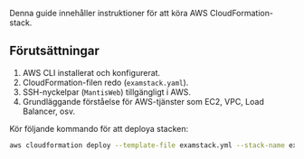 Denna guide innehåller instruktioner för att köra AWS CloudFormation-stack.

## Förutsättningar

1. AWS CLI installerat och konfigurerat.
2. CloudFormation-filen redo (`examstack.yaml`).
3. SSH-nyckelpar (`MantisWeb`) tillgängligt i AWS.
4. Grundläggande förståelse för AWS-tjänster som EC2, VPC, Load Balancer, osv.

Kör följande kommando för att deploya stacken:

```bash
aws cloudformation deploy --template-file examstack.yml --stack-name examstack
